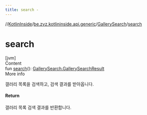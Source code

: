 ```yaml
---
title: search -
---
```

//[KotlinInside](../../index.md)/[be.zvz.kotlininside.api.generic](../index.md)/[GallerySearch](index.md)/[search](search.md)



# search  
[jvm]  
Content  
fun [search](search.md)(): [GallerySearch.GallerySearchResult](-gallery-search-result/index.md)  
More info  


갤러리 목록을 검색하고, 검색 결과를 받아옵니다.



#### Return  


갤러리 목록 검색 결과를 반환합니다.

  



